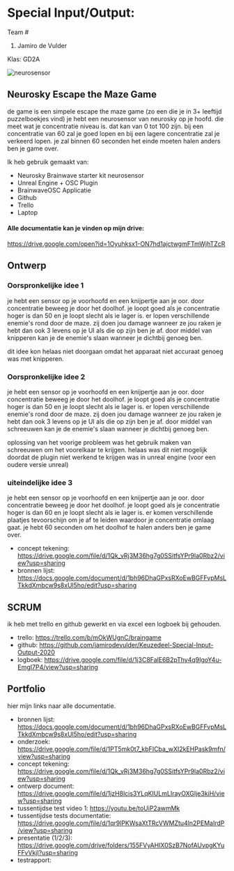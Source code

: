 # Special Input/Output:
Team #
1. Jamiro de Vulder

Klas: GD2A


![neurosensor](https://images-na.ssl-images-amazon.com/images/I/71e-0JHx0ZL._SL1500_.jpg)

## Neurosky Escape the Maze Game
de game is een simpele escape the maze game (zo een die je in 3+ leeftijd puzzelboekjes vind)
je hebt een neurosensor van neurosky op je hoofd. die meet wat je concentratie niveau is. dat kan van 0 tot 100 zijn.
bij een concentratie van 60 zal je goed lopen en bij een lagere concentratie zal je verkeerd lopen.
je zal binnen 60 seconden het einde moeten halen anders ben je game over.

Ik heb gebruik gemaakt van:
* Neurosky Brainwave starter kit neurosensor
* Unreal Engine + OSC Plugin
* BrainwaveOSC Applicatie
* Github
* Trello
* Laptop





#### Alle documentatie kan je vinden op mijn drive:
https://drive.google.com/open?id=1Oyuhksx1-ON7hd1ajctwgmFTmWjhTZcR

## Ontwerp

### Oorspronkelijke idee 1
je hebt een sensor op je voorhoofd en een knijpertje aan je oor. door concentratie beweeg je door het doolhof.
je loopt goed als je concentratie hoger is dan 50 en je loopt slecht als ie lager is.
er lopen verschillende enemie's rond door de maze.
zij doen jou damage wanneer ze jou raken je hebt dan ook 3 levens op je UI als die op zijn ben je af.
door middel van knipperen kan je de enemie's slaan wanneer je dichtbij genoeg ben.

dit idee kon helaas niet doorgaan omdat het apparaat niet accuraat genoeg was met knipperen.

### Oorspronkelijke idee 2
je hebt een sensor op je voorhoofd en een knijpertje aan je oor. door concentratie beweeg je door het doolhof.
je loopt goed als je concentratie hoger is dan 50 en je loopt slecht als ie lager is.
er lopen verschillende enemie's rond door de maze.
zij doen jou damage wanneer ze jou raken je hebt dan ook 3 levens op je UI als die op zijn ben je af.
door middel van schreeuwen kan je de enemie's slaan wanneer je dichtbij genoeg ben.

oplossing van het voorige probleem was het gebruik maken van schreeuwen om het voorelkaar te krijgen.
helaas was dit niet mogelijk doordat de plugin niet werkend te krijgen was in unreal engine (voor een oudere versie unreal)


### uiteindelijke idee 3
je hebt een sensor op je voorhoofd en een knijpertje aan je oor. door concentratie beweeg je door het doolhof.
je loopt goed als je concentratie hoger is dan 60 en je loopt slecht als ie lager is.
er komen verschillende plaatjes tevoorschijn om je af te leiden waardoor je concentratie omlaag gaat.
je hebt 60 seconden om het doolhof te halen anders ben je game over.



* concept tekening: https://drive.google.com/file/d/1Qk_vRj3M36hg7g0SSitfsYPr9la0Rbz2/view?usp=sharing
* bronnen lijst: https://docs.google.com/document/d/1bh96DhaGPxsRXoEwBGFFvpMsLTkkdXmbcw9s8xUl5ho/edit?usp=sharing

## SCRUM

ik heb met trello en github gewerkt en via excel een logboek bij gehouden.

* trello: https://trello.com/b/mOkWUgnC/braingame
* github: https://github.com/jamirodevulder/Keuzedeel-Special-Input-Output-2020
* logboek: https://drive.google.com/file/d/1j3C8FalE6B2pThy4q9IgoY4u-EmgI7P4/view?usp=sharing

## Portfolio
hier mijn links naar alle documentatie.

* bronnen lijst: https://docs.google.com/document/d/1bh96DhaGPxsRXoEwBGFFvpMsLTkkdXmbcw9s8xUl5ho/edit?usp=sharing
* onderzoek: https://drive.google.com/file/d/1PT5mk0t7_kbFICba_wXI2kEHPask9mfn/view?usp=sharing
* concept tekening: https://drive.google.com/file/d/1Qk_vRj3M36hg7g0SSitfsYPr9la0Rbz2/view?usp=sharing
* ontwerp document: https://drive.google.com/file/d/1jzH8lcis3YLqKIULmLIrayOXGIje3kiH/view?usp=sharing
* tussentijdse test video 1: https://youtu.be/toUiP2awmMk
* tussentijdse tests documentatie: https://drive.google.com/file/d/1qr9lPKWsaXtTRcVWMZtu4ln2PEMaIrdP/view?usp=sharing
* presentatie (1/2/3): https://drive.google.com/drive/folders/155FVyAHIX0SzB7NofAUvpgKYuFFvVkjI?usp=sharing
* testrapport:
